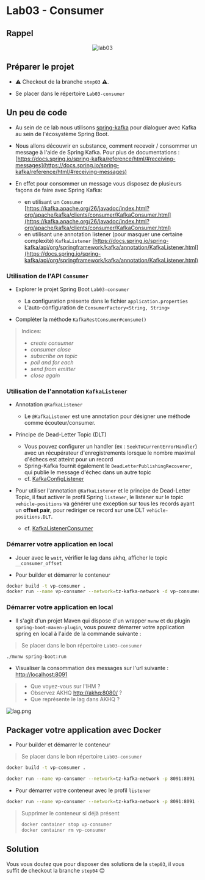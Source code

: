 # Lab03 - Consumer

## Rappel

<p style="text-align:center">
<img src="lab03.png" alt="lab03" />
</p>

## Préparer le projet

- ⚠️ Checkout de la branche `step03` ⚠️.

- Se placer dans le répertoire `Lab03-consumer`

## Un peu de code

- Au sein de ce lab nous utilisons [spring-kafka](https://spring.io/projects/spring-kafka) pour dialoguer avec Kafka au
  sein de l'écosystème Spring Boot.

- Nous allons découvrir en substance, comment recevoir / consommer un message à l'aide de Spring Kafka. Pour plus de
  documentations :
  [https://docs.spring.io/spring-kafka/reference/html/#receiving-messages](https://docs.spring.io/spring-kafka/reference/html/#receiving-messages)

- En effet pour consommer un message vous disposez de plusieurs façons de faire avec Spring Kafka:
    - en utilisant
      un `Consumer` [https://kafka.apache.org/26/javadoc/index.html?org/apache/kafka/clients/consumer/KafkaConsumer.html](https://kafka.apache.org/26/javadoc/index.html?org/apache/kafka/clients/consumer/KafkaConsumer.html)
    - en utilisant une annotation listener (pour masquer une certaine
      complexité) `KafkaListener` [https://docs.spring.io/spring-kafka/api/org/springframework/kafka/annotation/KafkaListener.html](https://docs.spring.io/spring-kafka/api/org/springframework/kafka/annotation/KafkaListener.html)

### Utilisation de l'API `Consumer`

- Explorer le projet Spring Boot `Lab03-consumer`
    * La configuration présente dans le fichier `application.properties`
    * L'auto-configuration de `ConsumerFactory<String, String>`

- Compléter la méthode `KafkaRestConsumer#consume()`

> Indices:
>    * _create consumer_
>    * _consumer close_
>    * _subscribe on topic_
>    * _poll and for each_
>    * _send from emitter_
>    * _close again_

### Utilisation de l'annotation `KafkaListener`

- Annotation `@KafkaListener`
    * Le `@KafkaListener` est une annotation pour désigner une méthode comme écouteur/consumer.

- Principe de Dead-Letter Topic (DLT)
    * Vous pouvez configurer un handler (ex : `SeekToCurrentErrorHandler`) avec un récupérateur d'enregistrements
      lorsque le nombre maximal d'échecs est atteint pour un record
    * Spring-Kafka fournit également le `DeadLetterPublishingRecoverer`, qui publie le message d'échec dans un autre
      topic
    * cf. [KafkaConfigListener](./consumer/src/main/java/com/zenika/kafka/consumer/config/KafkaConfigListener.java)

- Pour utiliser l'annotation `@KafkaListener` et le principe de Dead-Letter Topic, il faut activer le profil
  Spring `listener`, le listener sur le topic `vehicle-positions` va générer une exception sur tous les records ayant un
  **offset pair**, pour rediriger ce record sur une DLT `vehicle-positions.DLT`.
    * cf. [KafkaListenerConsumer](./consumer/src/main/java/com/zenika/kafka/consumer/service/KafkaListenerConsumer.java)

### Démarrer votre application en local

- Jouer avec le `wait`, vérifier le lag dans akhq, afficher le topic `__consumer_offset`

- Pour builder et démarrer le conteneur

```bash
docker build -t vp-consumer .
docker run --name vp-consumer --network=tz-kafka-network -d vp-consumer
```

### Démarrer votre application en local

- Il s'agit d'un projet Maven qui dispose d'un wrapper `mvnw` et du plugin `spring-boot-maven-plugin`, vous pouvez
  démarrer votre application spring en local à l'aide de la commande suivante :

> Se placer dans le bon répertoire `Lab03-consumer`

```shell
./mvnw spring-boot:run
```

- Visualiser la consommation des messages sur l'url suivante : [http://localhost:8091](http://localhost:8091)

> * Que voyez-vous sur l'IHM ?
> * Observez AKHQ [http://akhq:8080/](http://akhq:8080/ui/server/topic) ?
> * Que représente le lag dans AKHQ ?

![lag.png](lag.png)

## Packager votre application avec Docker

- Pour builder et démarrer le conteneur

> Se placer dans le bon répertoire `Lab03-consumer`

```bash
docker build -t vp-consumer .
```

```bash
docker run --name vp-consumer --network=tz-kafka-network -p 8091:8091 -d vp-consumer
```

- Pour démarrer votre conteneur avec le profil `listener`

```bash
docker run --name vp-consumer --network=tz-kafka-network -p 8091:8091 -e "SPRING_PROFILES_ACTIVE=listener" -d vp-consumer
```

> Supprimer le conteneur si déjà présent
> ```bash
> docker container stop vp-consumer
> docker container rm vp-consumer
>  ```

## Solution

Vous vous doutez que pour disposer des solutions de la `step03`, il vous suffit de️ checkout la branche `step04` 😊